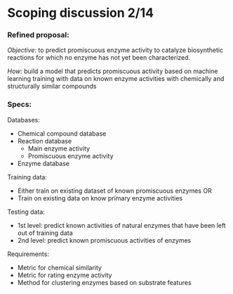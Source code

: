 # Scoping discussion 2/14

### Refined proposal:

*Objective:* to predict promiscuous enzyme activity to catalyze biosynthetic reactions for which no enzyme has not yet been characterized.

*How:* build a model that predicts promiscuous activity based on machine learning training with data on known enzyme activities with chemically and structurally similar compounds

### Specs:

Databases:
- Chemical compound database
- Reaction database
    - Main enzyme activity
    - Promiscuous enzyme activity
- Enzyme database

Training data:
- Either train on existing dataset of known promiscuous enzymes OR
- Train on existing data on know primary enzyme activities

Testing data:
- 1st level: predict known activities of natural enzymes that have been left out of training data
- 2nd level: predict known promiscuous activities of enzymes

Requirements:
- Metric for chemical similarity
- Metric for rating enzyme activity
- Method for clustering enzymes based on substrate features
